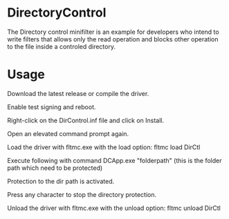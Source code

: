 # DirectoryControl
The Directory control minifilter is an example for developers who intend to write filters that allows only the read operation and blocks other operation to the file inside a controled directory. 

# Usage
Download the latest release or compile the driver.

Enable test signing and reboot.

Right-click on the DirControl.inf file and click on Install.

Open an elevated command prompt again.

Load the driver with fltmc.exe with the load option:
fltmc load DirCtl

Execute following with command DCApp.exe "folderpath" (this is the folder path which need to be protected)

Protection to the dir path is activated.

Press any character to stop the directory protection.

Unload the driver with fltmc.exe with the unload option:
fltmc unload DirCtl
